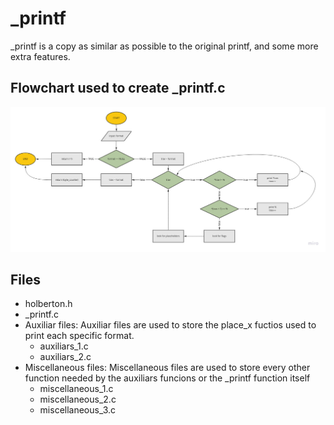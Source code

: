 # _printf

_printf is a copy as similar as possible to the original printf, and some more
extra features.

## Flowchart used to create _printf.c

![](https://github.com/JoelRamirez2016/printf/blob/103f3b14146f11a837bb790d7efb05a824309a3e/images/printf_flowchart.jpg)

## Files

* holberton.h
* _printf.c
* Auxiliar files: Auxiliar files are used to store the place_x fuctios used to print each
specific format.
  * auxiliars_1.c
  * auxiliars_2.c
* Miscellaneous files: Miscellaneous files are used to store every other function needed by the
auxiliars funcions or the _printf function itself
  * miscellaneous_1.c
  * miscellaneous_2.c
  * miscellaneous_3.c
